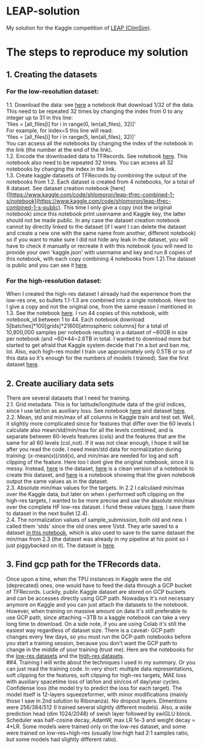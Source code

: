 # LEAP-solution
My solution for the Kaggle competition of [LEAP (ClimSim)](https://www.kaggle.com/competitions/leap-atmospheric-physics-ai-climsim).  

# The steps to reproduce my solution  
## 1. Creating the datasets
### For the low-resolution dataset:
1.1. Download the data: see [here](https://www.kaggle.com/code/shlomoron/leap-download-data-1) a notebook that download 1/32 of the data. This need to be repeated 32 times by changing the index from 0 to any integer up to 31 in this line:  
'files = [all_files[i] for i in range(0, len(all_files), 32)]'  
For example, for index=5 this line will read:  
'files = [all_files[i] for i in range(5, len(all_files), 32)]'  
You can acsess all the notebooks by changing the index of the notebook in the link (the number at the end of the link).  
1.2. Encode the downloaded data to TFRecords. See notebook [here](https://www.kaggle.com/code/shlomoron/leap-data-to-tfrecs-1-s). This notebook also need to be repeated 32 times. You can acsess all 32 notebooks by changing the index in the link.  
1.3. Create kaggle datasets of TFRecords by combining the output of the notebooks from 1.2. Each dataset is created from 4 notebooks, for a total of 8 dataset. See dataset creation notebook [here]([https://www.kaggle.com/code/shlomoron/leap-tfrec-combined-1-s/notebook](https://www.kaggle.com/code/shlomoron/leap-tfrec-combined-1-s-public).  This time I only give a copy (not the original notebook) since this notebook print username and Kaggle key, the latter should not be made public. In any case the dataset creation notebook cannot by directly linked to the dataset (if I want I can delete the dataset and create a new one with the same name from another, different notebook) so if you want to make sure I did not hide any leak in the dataset, you will have to check it manually or recreate it with this notebook (you will need to provide your own 'kaggle.json' with username and key and run 8 copies of this notebook, with each copy combining 4 notebooks from 1.2).The dataset is public and you can see it [here](https://www.kaggle.com/datasets/shlomoron/leap-tfrecs-combined-1-s-ds). 
### For the high-resolution dataset:  
When I created the high-res dataset I already had the experience from the low-res one, so bullets 1.1-1.3 are combined into a single notebook. Here too I give a copy and not the original one, from the same reason I mentioned in 1.3. See the notebook [here](https://www.kaggle.com/code/shlomoron/leap-download-data-1-xx-public). I run 44 copies of this notebook, with notebook_id between 1 to 44. Each notebook download 5[batches]\*100[grids]\*21600[atmospheric columns] for a total of 10,800,000 samples per notebook resulting in a dataset of \~60GB in size per notebook (and \~60*44~2.6TB in total. I wanted to download more but started to get afraid that Kaggle system decide that I'm a bot and ban me, lol. Also, each high-res model I train use approximately only 0.5TB or so of this data so it's enough for the numbers of models I trained). See the first dataset [here](https://www.kaggle.com/datasets/shlomoron/leap-tfrecs-1-xx). 
## 2. Create auciliary data sets  
There are several datasets that I need for training.  
2.1. Grid metadata. This is for latitude/longtitude data of the grid indices, since I use lat/lon as auxiliary loss. See notebook [here](https://www.kaggle.com/code/shlomoron/leap-grid) and dataset [here](https://www.kaggle.com/datasets/shlomoron/leap-gdata-ds).  
2.2. Mean, std and min/max of all columns in Kaggle train and test set. Well, it slightly more complicated since for features that differ over the 60 levels I calculate also mean/std/min/max for all the levels combined, and is separate between 60-levels features (cols) and the features that are the same for all 60 levels (col_not). If it was not clear enough, I hope it will be after you read the code. I need mean/std data for normalization during training: (x-mean(x))/std(x), and min/max are needed for log and soft clipping of the feature. Here too I dont give the original notebook, since it is messy. Instead, [here](https://www.kaggle.com/datasets/shlomoron/leap-msm-ds) is the dataset, [here](https://www.kaggle.com/code/shlomoron/leap-msm-public) is a clean version of a notebook to create this dataset, and [here](https://www.kaggle.com/code/shlomoron/leap-msm-compare) is a notebook showing that the given notebook output the same values as in the dataset.  
2.3. Absolute min/max values for the targets. In 2.2 I calculaed min/max over the Kaggle data, but later on when i performed soft clipping on the high-res targets, I wanted to be more precise and use the absolute min/max over the complete HF low-res dataset. I fund these values [here](https://www.kaggle.com/code/shlomoron/leap-y-minmax). I save them to dataset in the next bullet (2.4).  
2.4. The normalization values of sample_submission, both old and new. I called them 'stds' since the old ones were 1/std. They arte saved to a dataset [in this notebook](https://www.kaggle.com/code/shlomoron/leap-sample-submission-stds), which is also used to save to the same dataset the min/max from 2.3 (the dataset was already in my pipeline at his point so I just piggybacked on it). The dataset is [here](https://www.kaggle.com/datasets/shlomoron/leap-sample-submission-stds-ds).  
## 3. Find gcp path for the TFRecords data.
Once upon a time, when the TPU instances in Kaggle were the old (deprecated) ones, one would have to feed the data through a GCP bucket of TFRecords. Luckily, public Kaggle dataset are stored on GCP buckets and can be accesses directly using GCP path. Nowadays it's not necessary anymore on Kaggle and you can just attach the datasets to the notebook. However, when training on massive amount on data it's still preferable to use GCP path, since attaching ~3TB to a kaggle notebook can take a very long time to download. On a side note, if you are using Colab it's still the easiest way regardless of dataset size. There is a caveat- GCP path changes every few days, so you must run the GCP-path notebooks before you start a training session, because you don't want the GCP path to change in the middle of your training (trust me). Here are the notebooks for the [low-res datasets](https://www.kaggle.com/code/shlomoron/leap-gcp-path-tfrecs-s) and the [high-res datasets](https://www.kaggle.com/code/shlomoron/leap-gcp-path-tfrecs-hr).  
##4. Training
I will write about the techniques I used in my summary. Or you can just read the training code. 
In very short: multiple data representations, soft clipping for the features, soft clipping for high-res targets, MAE loss with auxiliary spacetime loss of lat/lon and sin/cos of day/year cycles. Confidense loss (the model try to predict the loss for each target). The model itself is 12-layers squeezeformer, with minor modifications (mainly those I saw in 2nd solution to Ribonanza). No dropout layers. Dimentions were 256/384/512 (I trained several slightly different models). Also, a wide prediction head (dim 1024/2048) of swish layer followed by swiGLU block. Scheduler was half-cosine decay, AdamW, max LR 1e-3 and weight decay = 4*LR. Some models were trained only on the low-res dataset, and some were trained on low-res+high-res (usually low:high had 2:1 samples ratio, but some models had slightly different ratio).  
